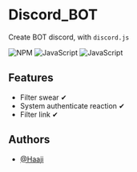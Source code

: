 # Discord_BOT

Create BOT discord, with `discord.js`

![NPM](https://img.shields.io/badge/NPM-%23000000.svg?style=for-the-badge&logo=npm&logoColor=white)
![JavaScript](https://img.shields.io/badge/javascript-%23323330.svg?style=for-the-badge&logo=javascript&logoColor=%23F7DF1E)
![JavaScript](https://img.shields.io/badge/discord.js-%23323330.svg?style=for-the-badge&logo=javascript&logoColor=%23F7DF1E)

## Features

- Filter swear ✔
- System authenticate reaction ✔
- Filter link ✔

## Authors

- [@Haaji](https://github.com/LucasDerhore)
